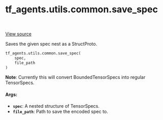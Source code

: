 <div itemscope itemtype="http://developers.google.com/ReferenceObject">
<meta itemprop="name" content="tf_agents.utils.common.save_spec" />
<meta itemprop="path" content="Stable" />
</div>

# tf_agents.utils.common.save_spec

<table class="tfo-notebook-buttons tfo-api" align="left">
</table>

<a target="_blank" href="https://github.com/tensorflow/agents/tree/master/tf_agents/utils/common.py">View
source</a>

Saves the given spec nest as a StructProto.

```python
tf_agents.utils.common.save_spec(
    spec,
    file_path
)
```

<!-- Placeholder for "Used in" -->

**Note**: Currently this will convert BoundedTensorSpecs into regular
TensorSpecs.

#### Args:

*   <b>`spec`</b>: A nested structure of TensorSpecs.
*   <b>`file_path`</b>: Path to save the encoded spec to.
